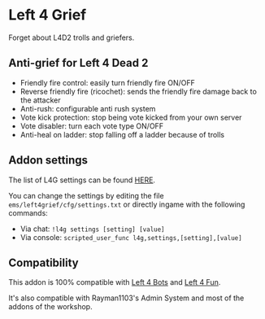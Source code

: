 # Left 4 Grief
Forget about L4D2 trolls and griefers.


## Anti-grief for Left 4 Dead 2
- Friendly fire control: easily turn friendly fire ON/OFF
- Reverse friendly fire (ricochet): sends the friendly fire damage back to the attacker
- Anti-rush: configurable anti rush system
- Vote kick protection: stop being vote kicked from your own server
- Vote disabler: turn each vote type ON/OFF
- Anti-heal on ladder: stop falling off a ladder because of trolls


## Addon settings
The list of L4G settings can be found [HERE](https://gist.github.com/smilz0/36e7e517eee8944cde40489d342221f0).

You can change the settings by editing the file `ems/left4grief/cfg/settings.txt` or directly ingame with the following commands:
- Via chat: `!l4g settings [setting] [value]`
- Via console: `scripted_user_func l4g,settings,[setting],[value]`


## Compatibility
This addon is 100% compatible with [Left 4 Bots](https://steamcommunity.com/sharedfiles/filedetails/?id=2279814689) and [Left 4 Fun](https://steamcommunity.com/sharedfiles/filedetails/?id=1722866167).

It's also compatible with Rayman1103's Admin System and most of the addons of the workshop.
